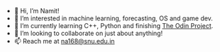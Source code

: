 - 👋 Hi, I’m Namit!
- 👀 I’m interested in machine learning, forecasting, OS and game dev.
- 🌱 I’m currently learning C++, Python and finishing [The Odin Project](https://www.theodinproject.com/).
- 💞️ I’m looking to collaborate on just about anything!
- 📫 Reach me at na168@snu.edu.in

<!---
depleur/depleur is a ✨ special ✨ repository because its `README.md` (this file) appears on your GitHub profile.
You can click the Preview link to take a look at your changes.
--->
